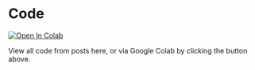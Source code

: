# Code 
[![Open In Colab](https://colab.research.google.com/assets/colab-badge.svg)](https://colab.research.google.com/github/lyndond/lyndond.github.io/blob/master/)

View all code from posts here, or via Google Colab by clicking the button above.